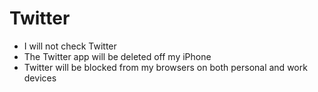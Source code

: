# Twitter

- I will not check Twitter
- The Twitter app will be deleted off my iPhone
- Twitter will be blocked from my browsers on both personal and work devices

